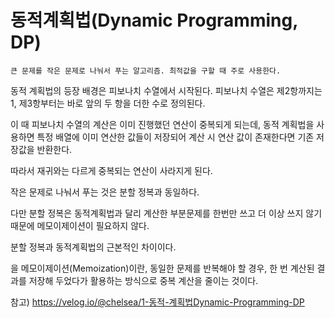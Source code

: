 # 동적계획법(Dynamic Programming, DP)

```
큰 문제를 작은 문제로 나눠서 푸는 알고리즘. 최적값을 구할 때 주로 사용한다.
```

동적 계획법의 등장 배경은 피보나치 수열에서 시작된다.
피보나치 수열은 제2항까지는 1, 제3항부터는 바로 앞의 두 항을 더한 수로 정의된다.

이 때 피보나치 수열의 계산은 이미 진행했던 연산이 중복되게 되는데, 
동적 계획법을 사용하면 특정 배열에 이미 연산한 값들이 저장되어 계산 시 연산 값이 존재한다면 기존 저장값을 반환한다.

따라서 재귀와는 다르게 중복되는 연산이 사라지게 된다.


작은 문제로 나눠서 푸는 것은 분할 정복과 동일하다.

다만 분할 정복은 동적계획법과 달리 계산한 부분문제를 한번만 쓰고 더 이상 쓰지 않기 때문에 메모이제이션이 필요하지 않다. 

분할 정복과 동적계획법의 근본적인 차이이다.

을 메모이제이션(Memoization)이란, 동일한 문제를 반복해야 할 경우, 한 번 계산된 결과를 저장해 두었다가 활용하는 방식으로 중복 계산을 줄이는 것이다.

참고) https://velog.io/@chelsea/1-동적-계획법Dynamic-Programming-DP

<!-- 2022.03.10 -->